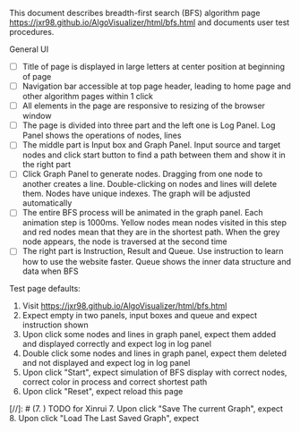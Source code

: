 This document describes breadth-first search (BFS) algorithm page https://jxr98.github.io/AlgoVisualizer/html/bfs.html and documents user test procedures.

General UI
- [ ] Title of page is displayed in large letters at center position at beginning of page
- [ ] Navigation bar accessible at top page header, leading to home page and other algorithm pages within 1 click
- [ ] All elements in the page are responsive to resizing of the browser window
- [ ] The page is divided into three part and the left one is Log Panel. Log Panel shows the operations of nodes, lines
- [ ] The middle part is Input box and Graph Panel. Input source and target nodes and click start button to find a path between them and show it in the right part
- [ ] Click Graph Panel to generate nodes. Dragging from one node to another creates a line. Double-clicking on nodes and lines will delete them. Nodes have unique indexes. The graph will be adjusted automatically
- [ ] The entire BFS process will be animated in the graph panel. Each animation step is 1000ms. Yellow nodes mean nodes visited in this step and red nodes mean that they are in the shortest path. When the grey node appears, the node is traversed at the second time
- [ ] The right part is Instruction, Result and Queue. Use instruction to learn how to use the website faster. Queue shows the inner data structure and data when BFS

Test page defaults:
1. Visit https://jxr98.github.io/AlgoVisualizer/html/bfs.html
2. Expect empty in two panels, input boxes and queue and expect instruction shown
3. Upon click some nodes and lines in graph panel, expect them added and displayed correctly and expect log in log panel
4. Double click some nodes and lines in graph panel, expect them deleted and not displayed and expect log in log panel 
5. Upon click "Start", expect simulation of BFS display with correct nodes, correct color in process and correct shortest path
6. Upon click "Reset", expect reload this page

[//]: # (7. ) TODO for Xinrui
7. Upon click "Save The current Graph", expect 
8. Upon click "Load The Last Saved Graph", expect

